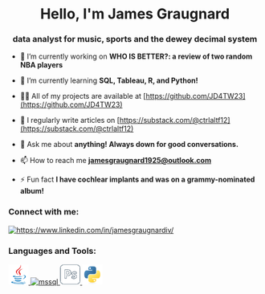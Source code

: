 <h1 align="center">Hello, I'm James Graugnard</h1>
<h3 align="center">data analyst for music, sports and the dewey decimal system</h3>

- 🔭 I’m currently working on **WHO IS BETTER?: a review of two random NBA players**

- 🌱 I’m currently learning **SQL, Tableau, R, and Python!**

- 👨‍💻 All of my projects are available at [https://github.com/JD4TW23](https://github.com/JD4TW23)

- 📝 I regularly write articles on [https://substack.com/@ctrlaltf12](https://substack.com/@ctrlaltf12)

- 💬 Ask me about **anything! Always down for good conversations.**

- 📫 How to reach me **jamesgraugnard1925@outlook.com**

- ⚡ Fun fact **I have cochlear implants and was on a grammy-nominated album!**

<h3 align="left">Connect with me:</h3>
<p align="left">
<a href="https://linkedin.com/in/https://www.linkedin.com/in/jamesgraugnardiv/" target="blank"><img align="center" src="https://raw.githubusercontent.com/rahuldkjain/github-profile-readme-generator/master/src/images/icons/Social/linked-in-alt.svg" alt="https://www.linkedin.com/in/jamesgraugnardiv/" height="30" width="40" /></a>
</p>

<h3 align="left">Languages and Tools:</h3>
<p align="left"> <a href="https://www.java.com" target="_blank" rel="noreferrer"> <img src="https://raw.githubusercontent.com/devicons/devicon/master/icons/java/java-original.svg" alt="java" width="40" height="40"/> </a> <a href="https://www.microsoft.com/en-us/sql-server" target="_blank" rel="noreferrer"> <img src="https://www.svgrepo.com/show/303229/microsoft-sql-server-logo.svg" alt="mssql" width="40" height="40"/> </a> <a href="https://www.photoshop.com/en" target="_blank" rel="noreferrer"> <img src="https://raw.githubusercontent.com/devicons/devicon/master/icons/photoshop/photoshop-line.svg" alt="photoshop" width="40" height="40"/> </a> <a href="https://www.python.org" target="_blank" rel="noreferrer"> <img src="https://raw.githubusercontent.com/devicons/devicon/master/icons/python/python-original.svg" alt="python" width="40" height="40"/> </a> </p>

